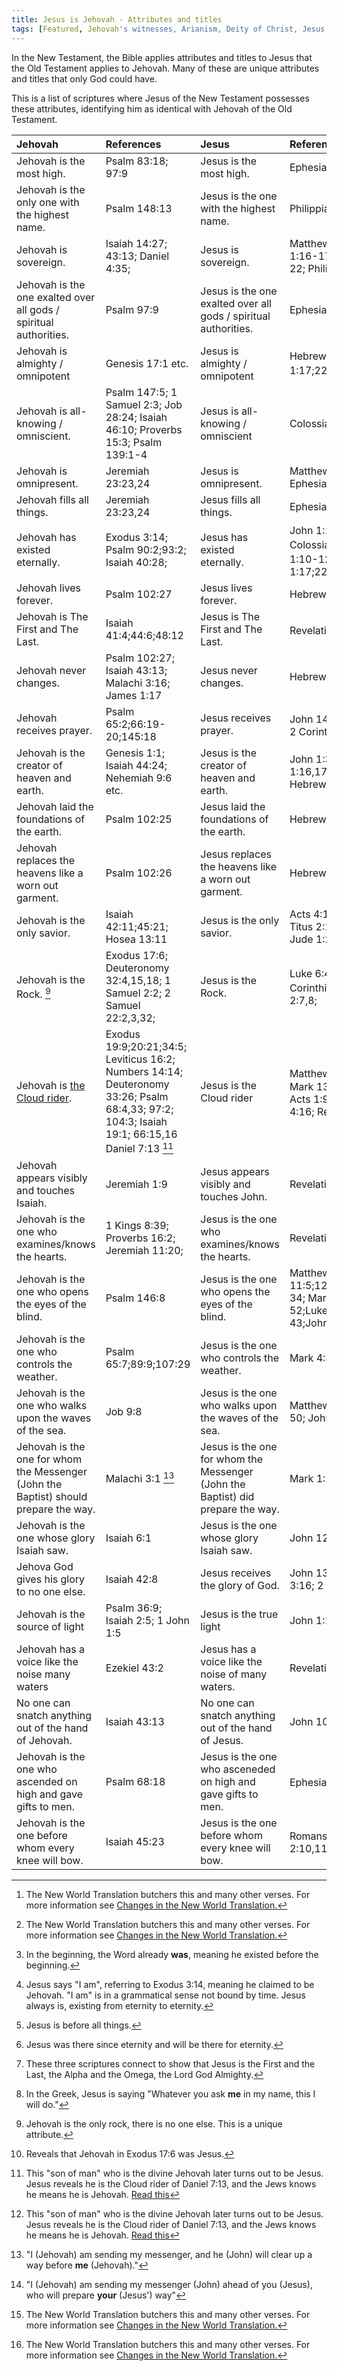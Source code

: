 ```yaml
---
title: Jesus is Jehovah - Attributes and titles
tags: [Featured, Jehovah's witnesses, Arianism, Deity of Christ, Jesus is Jehovah]
---
```

In the New Testament, the Bible applies attributes and titles to Jesus that the Old Testament applies to Jehovah. Many of these are unique attributes and titles that only God could have. 

This is a list of scriptures where Jesus of the New Testament possesses these attributes, identifying him as identical with Jehovah of the Old Testament. 

| Jehovah | References | Jesus | References | 
| :------ | :--------- | :---- | :--------- |
| Jehovah is the most high. | Psalm 83:18; 97:9 | Jesus is the most high. | Ephesians 1:20,21 |
| Jehovah is the only one with the highest name. | Psalm 148:13 | Jesus is the one with the highest name. | Philippians 2:9-11 |
| Jehovah is sovereign.| Isaiah 14:27; 43:13; Daniel 4:35; | Jesus is sovereign. | Matthew 28:18; Colossians 1:16-17; Ephesians 1:20-22; Philippians 2:9-11  |
| Jehovah is the one exalted over all gods / spiritual authorities. | Psalm 97:9 | Jesus is the one exalted over all gods / spiritual authorities. | Ephesians 1:21 |
| Jehovah is almighty / omnipotent | Genesis 17:1 etc. | Jesus is almighty / omnipotent | Hebrews 1:3; Revelation 1:17;22:13;1:8 [^nwt]|
| Jehovah is all-knowing / omniscient. | Psalm 147:5; 1 Samuel 2:3; Job 28:24; Isaiah 46:10; Proverbs 15:3; Psalm 139:1-4 | Jesus is all-knowing / omniscient | Colossians 2:2-3 |
| Jehovah is omnipresent. | Jeremiah 23:23,24 | Jesus is omnipresent. | Matthew 18:20; 28:20; Ephesians 1:22,23 |
| Jehovah fills all things. | Jeremiah 23:23,24 | Jesus fills all things. | Ephesians 4:10 [^nwt] |
| Jehovah has existed eternally. | Exodus 3:14; Psalm 90:2;93:2; Isaiah 40:28; | Jesus has existed eternally. | John 1:1-3; [^was] John 8:58[^iam]; Colossians 1:17[^before]; Hebrews 1:10-12[^wasthere];Revelation 1:17;22:13;  |
| Jehovah lives forever. | Psalm 102:27 | Jesus lives forever. | Hebrews 1:12 |
| Jehovah is The First and The Last. | Isaiah 41:4;44:6;48:12 | Jesus is The First and The Last. | Revelation 1:17;2:8;22:13 [^ao] |
| Jehovah never changes. | Psalm 102:27; Isaiah 43:13; Malachi 3:16; James 1:17 | Jesus never changes. | Hebrews 13:8; James 1:17 |
| Jehovah receives prayer. | Psalm 65:2;66:19-20;145:18 | Jesus receives prayer. | John 14:14 [^askme]  Acts 7:59-60; 2 Corinthians 12:8-9 |
| Jehovah is the creator of heaven and earth. | Genesis 1:1; Isaiah 44:24; Nehemiah 9:6 etc. | Jesus is the creator of heaven and earth. | John 1:3; Colossians 1:16,17; 1 Corinthians 8:6; Hebrews 1:1-3; 2:10 |
| Jehovah laid the foundations of the earth. | Psalm 102:25 | Jesus laid the foundations of the earth. | Hebrews 1:10 |
| Jehovah replaces the heavens like a worn out garment. | Psalm 102:26 | Jesus replaces the heavens like a worn out garment. | Hebrews 1:11 |
| Jehovah is the only savior. | Isaiah 42:11;45:21; Hosea 13:11 | Jesus is the only savior. | Acts 4:12; 1 Timothy 4:10; Titus 2:13-14; 2 Peter 1:1; Jude 1:25 |
| Jehovah is the  Rock. [^rock] | Exodus 17:6; Deuteronomy 32:4,15,18; 1 Samuel 2:2; 2 Samuel 22:2,3,32; | Jesus is the Rock. | Luke 6:48; Romans 9:33; 1 Corinthians 10:4; [^exodus17]) 1 Peter 2:7,8; |
| Jehovah is [the Cloud rider](https://thyreon.com/jesus-is-jehovah-the-cloud-rider/). | Exodus 19:9;20:21;34:5; Leviticus 16:2; Numbers 14:14; Deuteronomy 33:26; Psalm 68:4,33; 97:2; 104:3; Isaiah 19:1; 66:15,16 Daniel 7:13 [^cloud] |  Jesus is the Cloud rider | Matthew 24:30; 26:64,65; [^cloud] Mark 13:26; Luke 21:27; Acts 1:9;  1 Thessalonians 4:16; Revelation 1:7;14:14; |
| Jehovah appears visibly and touches Isaiah. | Jeremiah 1:9 | Jesus appears visibly and touches John. | Revelation 1:17 |
| Jehovah is the one who examines/knows the hearts. | 1 Kings 8:39; Proverbs 16:2; Jeremiah 11:20; | Jesus is the one who examines/knows the hearts. | Revelation 2:18-23; |
| Jehovah is the one who opens the eyes of the blind. | Psalm 146:8 | Jesus is the one who opens the eyes of the blind. | Matthew 11:5;12:22;15:30,31;20:29-34; Mark 8:22,23;10:46-52;Luke 4:18;7:21;18:35-43;John 5:3;9:1-7;10:21 |
| Jehovah is the one who controls the weather.| Psalm 65:7;89:9;107:29  | Jesus is the one who controls the weather. | Mark 4:39 |
| Jehovah is the one who walks upon the waves of the sea. | Job 9:8 | Jesus is the one who walks upon the waves of the sea. | Matthew 14:25; Mark 6:48-50; John 6:19; |
| Jehovah is the one for whom the Messenger (John the Baptist) should prepare the way. | Malachi 3:1 [^messenger1] | Jesus is the one for whom the Messenger (John the Baptist) did prepare the way. | Mark 1:2 [^messenger2] |
| Jehovah is the one whose glory Isaiah saw. | Isaiah 6:1 | Jesus is the one whose glory Isaiah saw. | John 12:41 |
| Jehova God gives his glory to no one else. | Isaiah 42:8 | Jesus receives the glory of God. | John 13:31,32; 1 Timothy 3:16; 2 Peter 1:17 |
| Jehovah is the source of light | Psalm 36:9; Isaiah 2:5; 1 John 1:5 | Jesus is the true light | John 1:10; 1 John 1:5; |
| Jehovah has a voice like the noise many waters | Ezekiel 43:2 | Jesus has a voice like the noise of many waters. | Revelation 1:13,15 | 
| No one can snatch anything out of the hand of Jehovah. | Isaiah 43:13 | No one can snatch anything out of the hand of Jesus. | John 10:28 |
| Jehovah is the one who ascended on high and gave gifts to men. | Psalm 68:18 | Jesus is the one who asceneded on high and gave gifts to men. | Ephesians 4:8 [^nwt] |
| Jehovah is the one before whom every knee will bow. | Isaiah 45:23 | Jesus is the one before whom every knee will bow. | Romans 14:11 [^nwt] Philippians 2:10,11 |



[^nwt]: The New World Translation butchers this and many other verses. For more information see [Changes in the New World Translation.](https://thyreon.com/changes-in-the-new-world-translation/)
[^was]: In the beginning, the Word already **was**, meaning he existed before the beginning.
[^iam]: Jesus says "I am", referring to Exodus 3:14, meaning he claimed to be Jehovah. "I am" is in a grammatical sense not bound by time. Jesus always is, existing from eternity to eternity.
[^askme]: In the Greek, Jesus is saying "Whatever you ask **me** in my name, this I will do."
[^cloud]: This "son of man" who is the divine Jehovah later turns out to be Jesus. Jesus reveals he is the Cloud rider of Daniel 7:13, and the Jews knows he means he is Jehovah. [Read this](https://thyreon.com/jesus-is-jehovah-the-cloud-rider/)
[^ao]: These three scriptures connect to show that Jesus is the First and the Last, the Alpha and the Omega, the Lord God Almighty.
[^rock]: Jehovah is the only rock, there is no one else. This is a unique attribute.
[^messenger1]: "I (Jehovah) am sending my messenger, and he (John) will clear up a way before **me** (Jehovah)."  
[^messenger2]: "I (Jehovah) am sending my messenger (John) ahead of you (Jesus), who will prepare **your** (Jesus') way"
[^before]: Jesus is before all things.
[^wasthere]: Jesus was there since eternity and will be there for eternity.
[^exodus17]: Reveals that Jehovah in Exodus 17:6 was Jesus.
 
